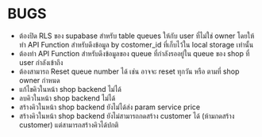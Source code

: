 # BUGS

- ต้องปิด RLS ของ supabase สำหรับ table queues ให้กับ user ที่ไม่ใช่ owner โดยให้ทำ API Function สำหรับดึงข้อมูล by costomer_id ที่เก็บไว้ใน local storage เท่านั้น
- ต้องทำ API Function สำหรับดึงข้อมูลของ queue ที่กำลังรออยู่ใน queue ของ shop ที่ user กำลังเข้าถึง
- ต้องสามารถ Reset queue number ได้ เช่น อาจจะ reset ทุกวัน หรือ ตามที่ shop owner กำหนด
- แก้ไขคิวในหน้า shop backend ไม่ได้
- ลบคิวในหน้า shop backend ไม่ได้
- สร้างคิวในหน้า shop backend ยังไม่ได้ส่ง param service price
- สร้างคิวในหน้า shop backend ยังไม่สามารถกดสร้าง customer ได้ (ห้ามกดสร้าง customer) แต่สามารถสร้างคิวได้ปกติ
